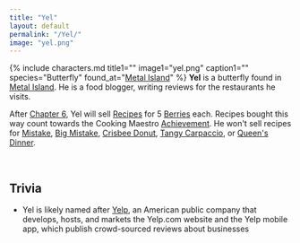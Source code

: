```yaml
---
title: "Yel"
layout: default
permalink: "/Yel/"
image: "yel.png"
---
```

{% include characters.md title1="" image1="yel.png" caption1="" species="Butterfly" found_at="[Metal Island](/Metal_Island)" %}
**Yel** is a butterfly found in [Metal Island](/Metal_Island). He is a food blogger, writing reviews for the restaurants he visits.

After [Chapter 6](/Chapter_6), Yel will sell [Recipes](/Recipes) for 5 [Berries](/Berries) each. Recipes bought this way count towards the Cooking Maestro [Achievement](/Achievements). He won't sell recipes for [Mistake](/Mistake), [Big Mistake](/Big_Mistake), [Crisbee Donut](/Crisbee_Donut), [Tangy Carpaccio](/Tangy_Carpaccio), or [Queen's Dinner](/Queen's_Dinner).

<br />

## Trivia
* Yel is likely named after [Yelp](https://en.wikipedia.org/wiki/Yelp), an American public company that develops, hosts, and markets the Yelp.com website and the Yelp mobile app, which publish crowd-sourced reviews about businesses